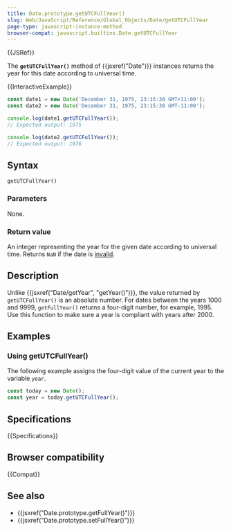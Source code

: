 ```yaml
---
title: Date.prototype.getUTCFullYear()
slug: Web/JavaScript/Reference/Global_Objects/Date/getUTCFullYear
page-type: javascript-instance-method
browser-compat: javascript.builtins.Date.getUTCFullYear
---
```


{{JSRef}}

The **`getUTCFullYear()`** method of {{jsxref("Date")}} instances returns the year for this date according to universal time.

{{InteractiveExample}}

```js interactive-example
const date1 = new Date('December 31, 1975, 23:15:30 GMT+11:00');
const date2 = new Date('December 31, 1975, 23:15:30 GMT-11:00');

console.log(date1.getUTCFullYear());
// Expected output: 1975

console.log(date2.getUTCFullYear());
// Expected output: 1976

```

## Syntax

```js-nolint
getUTCFullYear()
```

### Parameters

None.

### Return value

An integer representing the year for the given date according to universal time. Returns `NaN` if the date is [invalid](/en-US/docs/Web/JavaScript/Reference/Global_Objects/Date#the_epoch_timestamps_and_invalid_date).

## Description

Unlike {{jsxref("Date/getYear", "getYear()")}}, the value returned by `getUTCFullYear()` is an absolute number. For dates between the years 1000 and 9999, `getFullYear()` returns a four-digit number, for example, 1995. Use this function to make sure a year is compliant with years after 2000.

## Examples

### Using getUTCFullYear()

The following example assigns the four-digit value of the current year to the variable `year`.

```js
const today = new Date();
const year = today.getUTCFullYear();
```

## Specifications

{{Specifications}}

## Browser compatibility

{{Compat}}

## See also

- {{jsxref("Date.prototype.getFullYear()")}}
- {{jsxref("Date.prototype.setFullYear()")}}
